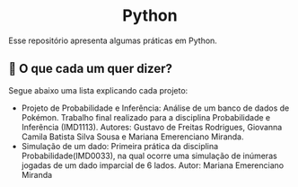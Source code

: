 <h1 align="center" id="title">Python</h1>

<p id="description">Esse repositório apresenta algumas práticas em Python.</p>

  
  
<h2>🧐 O que cada um quer dizer?</h2>

Segue abaixo uma lista explicando cada projeto:

*   Projeto de Probabilidade e Inferência: Análise de um banco de dados de Pokémon. Trabalho final realizado para a disciplina Probabilidade e Inferência (IMD1113). Autores: Gustavo de Freitas Rodrigues, Giovanna Camila Batista Silva Sousa e Mariana Emerenciano Miranda.
*   Simulação de um dado: Primeira prática da disciplina Probabilidade(IMD0033), na qual ocorre uma simulação de inúmeras jogadas de um dado imparcial de 6 lados. Autor: Mariana Emerenciano Miranda
